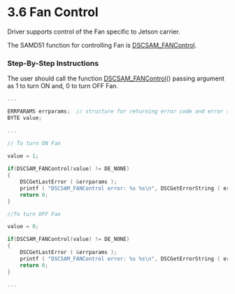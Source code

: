 # 3.6 Fan Control

Driver supports control of the Fan specific to Jetson carrier.‌

The SAMD51 function for controlling Fan is [DSCSAM\_FANControl](../9.-samd51-apis/dscsam_fancontrol.md).‌

### Step-By-Step Instructions <a id="step-by-step-instructions"></a>

The user should call the function [DSCSAM\_FANControl](../9.-samd51-apis/dscsam_fancontrol.md)\(\) passing argument as 1 to turn ON and, 0 to turn OFF Fan.

```c
... 

ERRPARAMS errparams;  // structure for returning error code and error string
BYTE value;

...

// To turn ON Fan

value = 1;
 
if(DSCSAM_FANControl(value) != DE_NONE)
{
    DSCGetLastError ( &errparams );
    printf ( "DSCSAM_FANControl error: %s %s\n", DSCGetErrorString ( errparams.ErrCode ), errparams.errstring );
    return 0;
}

//To turn OFF Fan

value = 0;

if(DSCSAM_FANControl(value) != DE_NONE)
{
    DSCGetLastError ( &errparams );
    printf ( "DSCSAM_FANControl error: %s %s\n", DSCGetErrorString ( errparams.ErrCode ), errparams.errstring );
    return 0;
}

...
```

